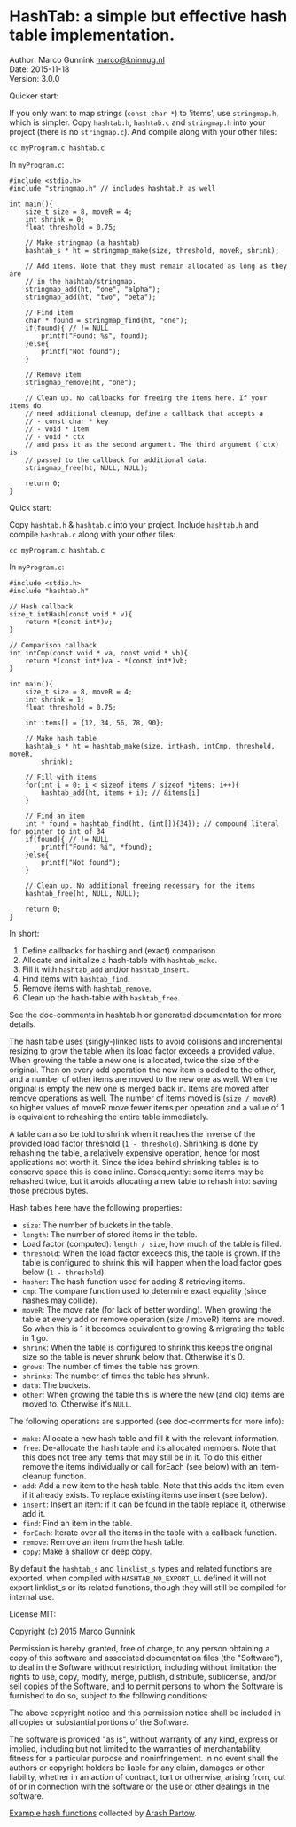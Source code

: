 HashTab: a simple but effective hash table implementation.
==========================================================

Author:  Marco Gunnink <marco@kninnug.nl>  
Date:    2015-11-18  
Version: 3.0.0  

Quicker start:

If you only want to map strings (`const char *`) to 'items', use `stringmap.h`,
which is simpler. Copy `hashtab.h`, `hashtab.c` and `stringmap.h` into your
project (there is no `stringmap.c`). And compile along with your other files:

    cc myProgram.c hashtab.c

In `myProgram.c`:

    #include <stdio.h>
    #include "stringmap.h" // includes hashtab.h as well
    
    int main(){
        size_t size = 8, moveR = 4;
        int shrink = 0;
        float threshold = 0.75;
        
        // Make stringmap (a hashtab)
        hashtab_s * ht = stringmap_make(size, threshold, moveR, shrink);
        
        // Add items. Note that they must remain allocated as long as they are
        // in the hashtab/stringmap.
        stringmap_add(ht, "one", "alpha");
        stringmap_add(ht, "two", "beta");
        
        // Find item
        char * found = stringmap_find(ht, "one");
        if(found){ // != NULL
            printf("Found: %s", found);
        }else{
            printf("Not found");
        }
        
        // Remove item
        stringmap_remove(ht, "one");
        
        // Clean up. No callbacks for freeing the items here. If your items do
        // need additional cleanup, define a callback that accepts a
        // - const char * key
        // - void * item
        // - void * ctx
        // and pass it as the second argument. The third argument (`ctx) is 
        // passed to the callback for additional data.
        stringmap_free(ht, NULL, NULL);
        
        return 0;
    }

Quick start:

Copy `hashtab.h` & `hashtab.c` into your project. Include `hashtab.h` and
compile `hashtab.c` along with your other files:

    cc myProgram.c hashtab.c

In `myProgram.c`:

    #include <stdio.h>
    #include "hashtab.h"
    
    // Hash callback
    size_t intHash(const void * v){
        return *(const int*)v;
    }
    
    // Comparison callback
    int intCmp(const void * va, const void * vb){
        return *(const int*)va - *(const int*)vb;
    }
    
    int main(){
        size_t size = 8, moveR = 4;
        int shrink = 1;
        float threshold = 0.75;
        
        int items[] = {12, 34, 56, 78, 90};
        
        // Make hash table
        hashtab_s * ht = hashtab_make(size, intHash, intCmp, threshold, moveR,
            shrink);
        
        // Fill with items
        for(int i = 0; i < sizeof items / sizeof *items; i++){
            hashtab_add(ht, items + i); // &items[i]
        }
        
        // Find an item
        int * found = hashtab_find(ht, (int[]){34}); // compound literal for pointer to int of 34
        if(found){ // != NULL
            printf("Found: %i", *found);
        }else{
            printf("Not found");
        }
        
        // Clean up. No additional freeing necessary for the items
        hashtab_free(ht, NULL, NULL);
        
        return 0;
    }

In short:

 1. Define callbacks for hashing and (exact) comparison.
 2. Allocate and initialize a hash-table with `hashtab_make`.
 3. Fill it with `hashtab_add` and/or `hashtab_insert`.
 4. Find items with `hashtab_find`.
 5. Remove items with `hashtab_remove`.
 6. Clean up the hash-table with `hashtab_free`.
 
See the doc-comments in hashtab.h or generated documentation for more details.

The hash table uses (singly-)linked lists to avoid collisions and incremental
resizing to grow the table when its load factor exceeds a provided value.
When growing the table a new one is allocated, twice the size of the
original. Then on every add operation the new item is added to the other,
and a number of other items are moved to the new one as well. When the
original is empty the new one is merged back in. Items are moved after remove
operations as well. The number of items moved is (`size / moveR`), so higher
values of moveR move fewer items per operation and a value of 1 is equivalent
to rehashing the entire table immediately.

A table can also be told to shrink when it reaches the inverse of the
provided load factor threshold (`1 - threshold`). Shrinking is done by
rehashing the table, a relatively expensive operation, hence for most
applications not worth it. Since the idea behind shrinking tables is to
conserve space this is done inline. Consequently: some items may be rehashed
twice, but it avoids allocating a new table to rehash into: saving those
precious bytes.

Hash tables here have the following properties:

 - `size`: The number of buckets in the table.
 - `length`: The number of stored items in the table.
 - Load factor (computed): `length / size`, how much of the table is filled.
 - `threshold`: When the load factor exceeds this, the table is grown. If
  the table is configured to shrink this will happen when the load factor
  goes below (`1 - threshold`).
 - `hasher`: The hash function used for adding & retrieving items.
 - `cmp`: The compare function used to determine exact equality (since hashes
  may collide).
 - `moveR`: The move rate (for lack of better wording). When growing the table
  at every add or remove operation (size / moveR) items are moved. So when
  this is 1 it becomes equivalent to growing & migrating the table in 1 go.
 - `shrink`: When the table is configured to shrink this keeps the original
  size so the table is never shrunk below that. Otherwise it's 0.
 - `grows`: The number of times the table has grown.
 - `shrinks`: The number of times the table has shrunk.
 - `data`: The buckets.
 - `other`: When growing the table this is where the new (and old) items are
  moved to. Otherwise it's `NULL`.

The following operations are supported (see doc-comments for more info):

 - `make`: Allocate a new hash table and fill it with the relevant information.
 - `free`: De-allocate the hash table and its allocated members. Note that this
  does not free any items that may still be in it. To do this either remove
  the items individually or call forEach (see below) with an item-cleanup 
  function.
 - `add`: Add a new item to the hash table. Note that this adds the item even if
  it already exists. To replace existing items use insert (see below).
 - `insert`: Insert an item: if it can be found in the table replace it,
  otherwise add it.
 - `find`: Find an item in the table.
 - `forEach`: Iterate over all the items in the table with a callback function.
 - `remove`: Remove an item from the hash table.
 - `copy`: Make a shallow or deep copy.

By default the `hashtab_s` and `linklist_s` types and related functions are 
exported, when compiled with `HASHTAB_NO_EXPORT_LL` defined it will not export
linklist_s or its related functions, though they will still be compiled for
internal use.

License MIT:

Copyright (c) 2015 Marco Gunnink

Permission is hereby granted, free of charge, to any person obtaining a copy
of this software and associated documentation files (the "Software"), to deal
in the Software without restriction, including without limitation the rights
to use, copy, modify, merge, publish, distribute, sublicense, and/or sell
copies of the Software, and to permit persons to whom the Software is
furnished to do so, subject to the following conditions:

The above copyright notice and this permission notice shall be included in
all copies or substantial portions of the Software.

The software is provided "as is", without warranty of any kind, express or
implied, including but not limited to the warranties of merchantability,
fitness for a particular purpose and noninfringement. In no event shall the
authors or copyright holders be liable for any claim, damages or other
liability, whether in an action of contract, tort or otherwise, arising from,
out of or in connection with the software or the use or other dealings in
the software.

[Example hash functions][ghc] collected by [Arash Partow][ap].

   [ghc]: http://www.partow.net/programming/hashfunctions/  "General Hash functions"
   [ap]: http://www.partow.net  "Arash Partow"
